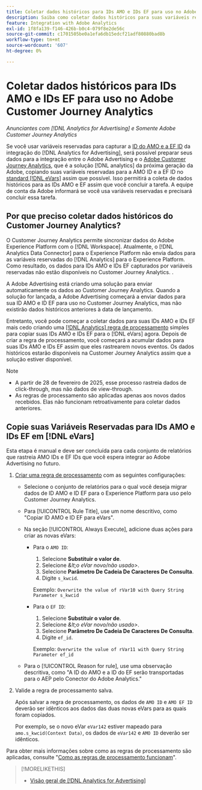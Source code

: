 ```yaml
---
title: Coletar dados históricos para IDs AMO e IDs EF para uso no Adobe Customer Journey Analytics
description: Saiba como coletar dados históricos para suas variáveis reservadas no Adobe Analytics para uso futuro no Adobe Customer Journey Analytics
feature: Integration with Adobe Analytics
exl-id: 1f8fa139-f146-426b-b0c4-079f8e2de56c
source-git-commit: c1701505be0a1efa6db15edcf21adf80880bad8b
workflow-type: tm+mt
source-wordcount: '607'
ht-degree: 0%

---
```


# Coletar dados históricos para IDs AMO e IDs EF para uso no Adobe Customer Journey Analytics

*Anunciantes com [!DNL Analytics for Advertising] e Somente Adobe Customer Journey Analytics*

<!-- Solution built but not tested. Move to the CJA chapter once it's available?  If so, then create a redirect. -->

Se você usar variáveis reservadas para capturar a [ID do AMO e a EF ID](ids.md) da integração do [!DNL Analytics for Advertising], será possível preparar seus dados para a integração entre o Adobe Advertising e o [Adobe Customer Journey Analytics](https://experienceleague.adobe.com/en/docs/analytics-platform/using/cja-overview/cja-overview), que é a solução [!DNL analytics] da próxima geração da Adobe, copiando suas variáveis reservadas para a AMO ID e a EF ID no [standard [!DNL eVars]](https://experienceleague.adobe.com/en/docs/analytics/components/dimensions/evar) assim que possível. Isso permitirá a coleta de dados históricos para as IDs AMO e EF assim que você concluir a tarefa. A equipe de conta da Adobe informará se você usa variáveis reservadas e precisará concluir essa tarefa.

<!-- You can also do the same for any other reserved variables you use for your [!DNL Analytics for Advertising] implementation. -->

<!-- This will allow Adobe Experience Platform, which supplies data to Customer Journey Analytics, to begin collecting historical data for your [!DNL rVars] as soon as you complete the task. -->

## Por que preciso coletar dados históricos do Customer Journey Analytics?

O Customer Journey Analytics permite sincronizar dados do Adobe Experience Platform com o [!DNL Workspace]. Atualmente, o [!DNL Analytics Data Connector] para o Experience Platform não envia dados para as variáveis reservadas do [!DNL Analytics] para o Experience Platform. Como resultado, os dados para IDs AMO e IDs EF capturados por variáveis reservadas não estão disponíveis no Customer Journey Analytics. <!-- Instead, XXXXXXXXXX what exactly? -->.<!-- Does the Analytics for Advertising implementation use the Analytics Data Connector in particular (why would it use anything?), and we're planning to implement the Web SDK to do it instead in the future? -->

A Adobe Advertising está criando uma solução para enviar automaticamente os dados ao Customer Journey Analytics. Quando a solução for lançada, a Adobe Advertising começará a enviar dados para sua ID AMO e ID EF para uso no Customer Journey Analytics, mas não existirão dados históricos anteriores à data de lançamento.

Entretanto, você pode começar a coletar dados para suas IDs AMO e IDs EF <!-- [!DNL rVars] --> mais cedo criando uma [[!DNL Analytics] regra de processamento](https://experienceleague.adobe.com/en/docs/analytics/admin/admin-tools/manage-report-suites/edit-report-suite/report-suite-general/c-processing-rules/processing-rules) simples para copiar suas IDs AMO e IDs EF <!-- [!DNL rVars] --> para o [!DNL eVars] agora. Depois de criar a regra de processamento, você começará a acumular dados para suas IDs AMO e IDs EF <!-- [!DNL rVars] --> assim que eles rastrearem novos eventos. Os dados históricos estarão disponíveis na Customer Journey Analytics assim que a solução estiver disponível.

>[!NOTE]
>
>* A partir de 28 de fevereiro de 2025, esse processo rastreia dados de click-through, mas não dados de view-through.
>* As regras de processamento são aplicadas apenas aos novos dados recebidos. Elas não funcionam retroativamente para coletar dados anteriores.

## Copie suas Variáveis Reservadas para IDs AMO e IDs EF em [!DNL eVars]

Esta etapa é manual e deve ser concluída para cada conjunto de relatórios que rastreia AMO IDs e EF IDs <!-- [!DNL rVars] --> que você espera integrar ao Adobe Advertising no futuro.

1. [Criar uma regra de processamento](https://experienceleague.adobe.com/en/docs/analytics/admin/admin-tools/manage-report-suites/edit-report-suite/report-suite-general/c-processing-rules/c-processing-rules-configuration/t-processing-rules) com as seguintes configurações:

   * Selecione o conjunto de relatórios para o qual você deseja migrar dados de ID AMO e ID EF <!-- [!DNL rVar] --> para o Experience Platform para uso pelo Customer Journey Analytics.

   * Para [!UICONTROL Rule Title], use um nome descritivo, como &quot;Copiar ID AMO e ID EF para eVars&quot;.

   * Na seção [!UICONTROL Always Execute], adicione duas ações para criar as novas eVars:

      * Para o `AMO ID`:

         1. Selecione **Substituir o valor de**.
         1. Selecione *\&lt;o eVar novo/não usado\>*.
         1. Selecione **Parâmetro De Cadeia De Caracteres De Consulta**.
         1. Digite `s_kwcid`.

        Exemplo: ```Overwrite the value of rVar10 with Query String Parameter s_kwcid```

      * Para o `EF ID`:

         1. Selecione **Substituir o valor de**.
         1. Selecione *\&lt;o eVar novo/não usado\>*.
         1. Selecione **Parâmetro De Cadeia De Caracteres De Consulta**.
         1. Digite `ef_id`.

        Exemplo: `Overwrite the value of rVar11 with Query String Parameter ef_id`

   * Para o [!UICONTROL Reason for rule], use uma observação descritiva, como &quot;A ID do AMO e a ID do EF serão transportadas para o AEP pelo Conector do Adobe Analytics.&quot;

1. Valide a regra de processamento salva.

   Após salvar a regra de processamento, os dados de `AMO ID` e `AMO EF ID` <!-- the existing reserved variables --> deverão ser idênticos aos dados das duas novas eVars para as quais foram copiados.

   Por exemplo, se o novo eVar `eVar142` estiver mapeado para `amo.s_kwcid(Context Data)`, os dados de `eVar142` e `AMO ID` deverão ser idênticos.

Para obter mais informações sobre como as regras de processamento são aplicadas, consulte &quot;[Como as regras de processamento funcionam](https://experienceleague.adobe.com/en/docs/analytics/admin/admin-tools/manage-report-suites/edit-report-suite/report-suite-general/c-processing-rules/c-processing-rules-configuration/processing-rules-about)&quot;.

>[!MORELIKETHIS]
>
>* [Visão geral de [!DNL Analytics for Advertising]](overview.md)
